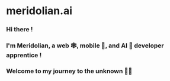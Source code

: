 # meridolian.ai

### Hi there !

### I'm Meridolian, a web 🕸️, mobile 📱, and AI 🧠 developer apprentice !

### Welcome to my journey to the unknown 🚀🌠